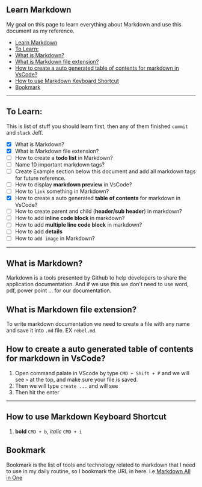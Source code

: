 ## Learn Markdown

My goal on this page to learn everything about Markdown and use this document as my reference. 

- [Learn Markdown](#learn-markdown)
- [To Learn:](#to-learn)
- [What is Markdown?](#what-is-markdown)
- [What is Markdown file extension?](#what-is-markdown-file-extension)
- [How to create a auto generated table of contents for markdown in VsCode?](#how-to-create-a-auto-generated-table-of-contents-for-markdown-in-vscode)
- [How to use Markdown Keyboard Shortcut](#how-to-use-markdown-keyboard-shortcut)
- [Bookmark](#bookmark)

---


## To Learn:
This is list of stuff you should learn first, then any of them finished `commit` and `slack` Jeff. 

- [x] What is Markdown? 
- [x] What is Markdown file extension?
- [ ] How to create a **todo list** in Markdown?
- [ ] Name 10 important markdown tags?
- [ ] Create Example section below this document and add all markdown tags for future reference.
- [ ] How to display **markdown preview** in VsCode?
- [ ] How to `link` something in Markdown?
- [x] How to create a auto generated **table of contents** for markdown in VsCode? 
- [ ] How to create parent and child (**header/sub header**) in markdown?
- [ ] How to add **inline code block** in markdown? 
- [ ] How to add **multiple line code block** in markdown? 
- [ ] How to add **details**
- [ ] How to `add image` in Markdown?

---
## What is Markdown? 
Markdown is a tools presented by Github to help developers to share the application documentation. And if we use this we don't need to use word, pdf, power point ... for our documentation. 

## What is Markdown file extension?
To write markdown documentation we need to create a file with any name and save it into `.md` file. EX `rebel.md`.

## How to create a auto generated table of contents for markdown in VsCode?
1. Open command palate in VScode by type `CMD + Shift + P` and we will see `>` at the top, and make sure your file is saved.
2. Then we will type `create ...` and will see 
3. Then hit the enter


---

## How to use Markdown Keyboard Shortcut
1. **bold** `CMD + b`, *italic* `CMD + i`

## Bookmark
Bookmark is the list of tools and technology related to markdown that I need to use in my daily routine, so I bookmark the URL in here. i.e [Markdown All in One](https://marketplace.visualstudio.com/items?itemName=yzhang.markdown-all-in-one)
